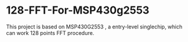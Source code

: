# 128-FFT-For-MSP430g2553
This project is based on MSP430G2553 , a entry-level singlechip, which can work 128 points FFT procedure.
